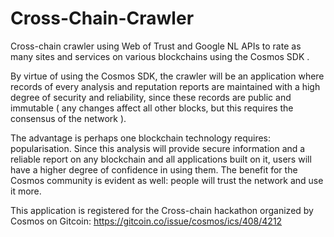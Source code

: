 # Cross-Chain-Crawler
Cross-chain crawler using Web of Trust and Google NL APIs to rate as many sites and services on various blockchains using the Cosmos SDK .

By virtue of using the Cosmos SDK, the crawler will be an application where records of every analysis and reputation reports are maintained with a high degree of security and reliability, since these records are public and immutable ( any changes affect all other blocks, but this requires the consensus of the network ). 

The advantage is perhaps one blockchain technology requires: popularisation. Since this analysis will provide secure information and a reliable report on any blockchain and all applications built on it, users will have a higher degree of confidence in using them. The benefit for the Cosmos community is evident as well: people will trust the network and use it more.

This application is registered for the Cross-chain hackathon organized by Cosmos on Gitcoin: https://gitcoin.co/issue/cosmos/ics/408/4212
